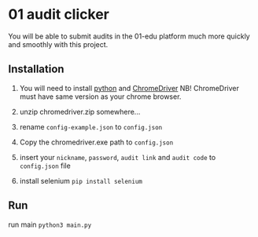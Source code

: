 # 01 audit clicker
You will be able to submit audits in the 01-edu platform much more quickly and smoothly with this project.

## Installation

1. You will need to install [python](https://www.python.org/downloads/) and [ChromeDriver](https://chromedriver.chromium.org/downloads)
NB! ChromeDriver must have same version as your chrome browser. 

2. unzip chromedriver.zip somewhere...
3. rename `config-example.json` to `config.json`
4. Copy the chromedriver.exe path to `config.json`
5. insert your `nickname`, `password`, `audit link` and `audit code` to `config.json` file
6. install selenium ```pip install selenium```

## Run
run main
```python3 main.py```